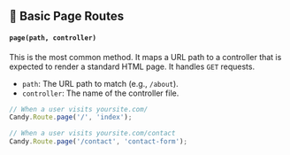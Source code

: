 ## 📄 Basic Page Routes

#### `page(path, controller)`
This is the most common method. It maps a URL path to a controller that is expected to render a standard HTML page. It handles `GET` requests.

-   `path`: The URL path to match (e.g., `/about`).
-   `controller`: The name of the controller file.

```javascript
// When a user visits yoursite.com/
Candy.Route.page('/', 'index');

// When a user visits yoursite.com/contact
Candy.Route.page('/contact', 'contact-form');
```

